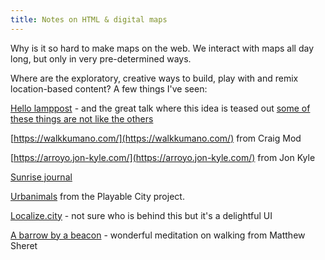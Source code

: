 ```yaml
---
title: Notes on HTML & digital maps
---
```


Why is it so hard to make maps on the web. We interact with maps all day long, but only in very pre-determined ways.

Where are the exploratory, creative ways to build, play with and remix location-based content? A few things I've seen:

[Hello lamppost](http://www.hellolamppost.co.uk/) - and the great talk where this idea is teased out [some of these things are not like the others](https://tomarmitage.com/2014/12/02/some-of-these-things-are-not-like-the-others/)

[https://walkkumano.com/](https://walkkumano.com/) from Craig Mod

[https://arroyo.jon-kyle.com/](https://arroyo.jon-kyle.com/) from Jon Kyle

[Sunrise journal](https://bugsy.me/sunrise/january)

[Urbanimals](https://www.playablecity.com/projects/urbanimals/) from the Playable City project.

[Localize.city](https://www.localize.city/) - not sure who is behind this but it's a delightful UI

[A barrow by a beacon](http://barrow.matthewsheret.com/) - wonderful meditation on walking from Matthew Sheret